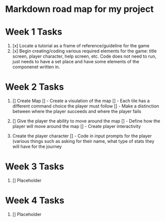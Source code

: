 # Markdown road map for my project

# Week 1 Tasks
1. [x] Locate a tutorial as a frame of reference/guideline for the game
2. [x] Begin creating/coding various required elements for the game: title screen, player character, help screen, etc.
       Code does not need to run, just needs to have a set place and have some elements of the componenet written in.

# Week 2 Tasks
1. [] Create Map
   []  - Create a visulation of the map
   []  - Each tile has a different command choice the player must follow
   []  - Make a distinction between where the player succeeds and where the player fails

2. [] Give the player the ability to move around the map
   []    - Define how the player will move around the map
   []    - Create player interactivity
   
3. Create the player character
   [] - Code in input prompts for the player (various things such as asking for their name, what type of stats they will have for the journey

# Week 3 Tasks
1. [] Placeholder

# Week 4 Tasks
1. [] Placeholder
